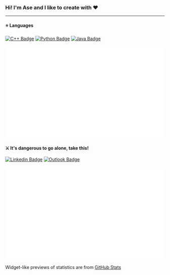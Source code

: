### Hi! I'm Ase and I like to create with ❤️

___

#### ⭐ Languages

[![C++ Badge](https://img.shields.io/badge/c++%20-%2300599C.svg?&style=for-the-badge&logo=c%2B%2B&logoColor=white)]() 
[![Python Badge](https://img.shields.io/badge/python%20-%2314354C.svg?&style=for-the-badge&logo=python&logoColor=white)]() 
[![Java Badge](https://img.shields.io/badge/java-%23ED8B00.svg?&style=for-the-badge&logo=java&logoColor=white)]() 

![](https://raw.githubusercontent.com/IrishMorales/github-stats/master/generated/languages.svg#gh-dark-mode-only)

#### ⚔️ It's dangerous to go alone, take this!

[![Linkedin Badge](https://img.shields.io/badge/IrishMorales-%230077B5.svg?&style=for-the-badge&logo=linkedin&logoColor=white)](https://www.linkedin.com/in/irish-danielle-morales/) [![Outlook Badge](https://img.shields.io/badge/IrishDMorales@Outlook.com-2D8CFF?logo=microsoft-outlook&logoColor=white&style=for-the-badge)](mailto:irishdmorales@outlook.com)

![](https://raw.githubusercontent.com/IrishMorales/github-stats/master/generated/overview.svg#gh-dark-mode-only)

Widget-like previews of statistics are from [GitHub Stats](https://github.com/IrishMorales/github-stats)

